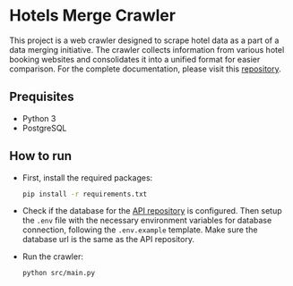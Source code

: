 # Hotels Merge Crawler

This project is a web crawler designed to scrape hotel data as a part of a data merging initiative. The crawler collects information from various hotel booking websites and consolidates it into a unified format for easier comparison.
For the complete documentation, please visit this [repository](https://github.com/duylamasd/hotels-merge).

## Prequisites
- Python 3
- PostgreSQL

## How to run
- First, install the required packages:
  ```bash
  pip install -r requirements.txt
  ```

- Check if the database for the [API repository](https://github.com/duylamasd/hotels-merge) is configured. Then setup the `.env` file with the necessary environment variables for database connection, following the `.env.example` template. Make sure the database url is the same as the API repository.
- Run the crawler:
  ```bash
  python src/main.py
  ```
